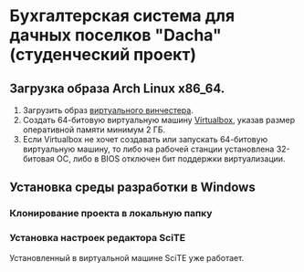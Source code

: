 # Бухгалтерская система для дачных поселков "Dacha" (студенческий проект)

## Загрузка образа Arch Linux x86_64.

1. Загрузить образ [виртуального винчестера](https://dnevnikru-my.sharepoint.com/:u:/g/personal/eugeneai_dnevnik_ru/EQTQY1roeLtAmvq0uu5X_8cB8lWLfGXyvznD7D-i78cWGw?e=kQ5AO1).
2. Создать 64-битовую виртуальную машину [Virtualbox](https://www.virtualbox.org/wiki/Downloads), указав размер оперативной памяти минимум 2 ГБ.
3. Если Virtualbox не хочет создавать или запускать 64-битовую виртуальную машину, то либо на рабочей станции установлена 32-битовая ОС, либо в BIOS отключен бит поддержки виртуализации.

## Установка среды разработки в Windows

### Клонирование проекта в локальную папку

### Установка настроек редактора SciTE

Установленный в виртуальной машине SciTE уже работает.
